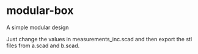 # modular-box
A simple modular design

Just change the values in measurements_inc.scad and then export the stl files from a.scad and b.scad.
